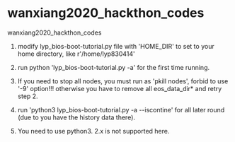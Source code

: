 # wanxiang2020_hackthon_codes
wanxiang2020_hackthon_codes

1. modify lyp_bios-boot-tutorial.py file with 'HOME_DIR' to set to your home directory, like r'/home/lyp830414'

2. run python 'lyp_bios-boot-tutorial.py -a' for the first time running.

3. If you need to stop all nodes, you must run as 'pkill nodes', forbid to use '-9' option!!! otherwise you have to remove all eos_data_dir* and retry step 2.

4. run 'python3 lyp_bios-boot-tutorial.py -a --iscontine' for all later round (due to you have the history data there).

5. You need to use python3.  2.x is not supported here.
